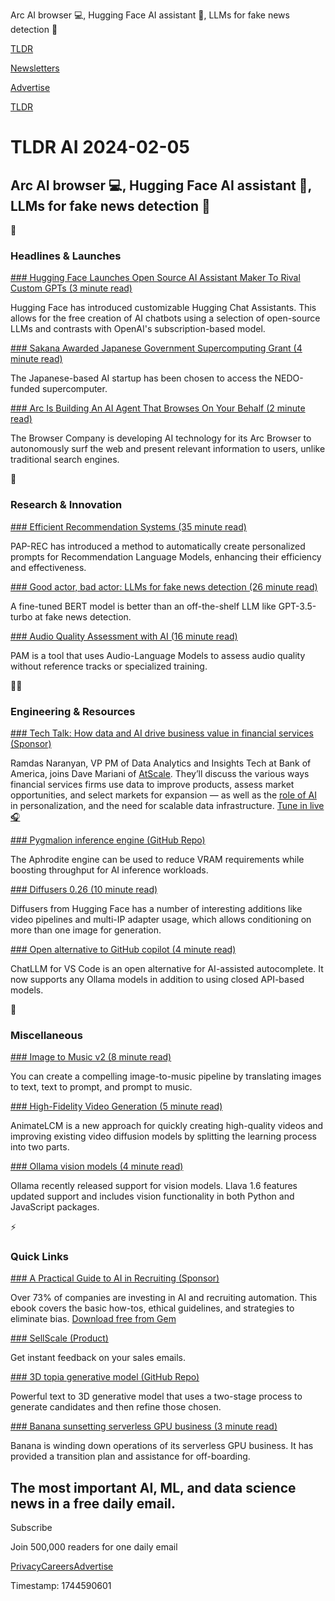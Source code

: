 Arc AI browser 💻, Hugging Face AI assistant 🤗, LLMs for fake news detection 📰

[TLDR](/)

[Newsletters](/newsletters)

[Advertise](https://advertise.tldr.tech/)

[TLDR](/)

# TLDR AI 2024-02-05

## Arc AI browser 💻, Hugging Face AI assistant 🤗, LLMs for fake news detection 📰

🚀

### Headlines & Launches

[### Hugging Face Launches Open Source AI Assistant Maker To Rival Custom GPTs (3 minute read)](https://venturebeat.com/ai/hugging-face-launches-open-source-ai-assistant-maker-to-rival-openais-custom-gpts/?utm_source=tldrai)

Hugging Face has introduced customizable Hugging Chat Assistants. This allows for the free creation of AI chatbots using a selection of open-source LLMs and contrasts with OpenAI's subscription-based model.

[### Sakana Awarded Japanese Government Supercomputing Grant (4 minute read)](https://sakana.ai/nedo-grant/?utm_source=tldrai)

The Japanese-based AI startup has been chosen to access the NEDO-funded supercomputer.

[### Arc Is Building An AI Agent That Browses On Your Behalf (2 minute read)](https://techcrunch.com/2024/02/01/arc-is-building-an-ai-agent-that-browses-on-your-behalf/?utm_source=tldrai)

The Browser Company is developing AI technology for its Arc Browser to autonomously surf the web and present relevant information to users, unlike traditional search engines.

🧠

### Research & Innovation

[### Efficient Recommendation Systems (35 minute read)](https://arxiv.org/abs/2402.00284v1?utm_source=tldrai)

PAP-REC has introduced a method to automatically create personalized prompts for Recommendation Language Models, enhancing their efficiency and effectiveness.

[### Good actor, bad actor: LLMs for fake news detection (26 minute read)](https://arxiv.org/abs/2309.12247?utm_source=tldrai)

A fine-tuned BERT model is better than an off-the-shelf LLM like GPT-3.5-turbo at fake news detection.

[### Audio Quality Assessment with AI (16 minute read)](https://arxiv.org/abs/2402.00282v1?utm_source=tldrai)

PAM is a tool that uses Audio-Language Models to assess audio quality without reference tracks or specialized training.

👨‍💻

### Engineering & Resources

[### Tech Talk: How data and AI drive business value in financial services (Sponsor)](https://bit.ly/3w5Bhms?utm_source=tldrai)

Ramdas Naranyan, VP PM of Data Analytics and Insights Tech at Bank of America, joins Dave Mariani of [AtScale](https://bit.ly/3w5Bhms). They’ll discuss the various ways financial services firms use data to improve products, assess market opportunities, and select markets for expansion — as well as the [role of AI](https://bit.ly/3w5Bhms) in personalization, and the need for scalable data infrastructure. [Tune in live 🎧](https://bit.ly/3w5Bhms)

[### Pygmalion inference engine (GitHub Repo)](https://github.com/PygmalionAI/aphrodite-engine?utm_source=tldrai)

The Aphrodite engine can be used to reduce VRAM requirements while boosting throughput for AI inference workloads.

[### Diffusers 0.26 (10 minute read)](https://github.com/huggingface/diffusers/releases/tag/v0.26.0?utm_source=tldrai)

Diffusers from Hugging Face has a number of interesting additions like video pipelines and multi-IP adapter usage, which allows conditioning on more than one image for generation.

[### Open alternative to GitHub copilot (4 minute read)](https://marketplace.visualstudio.com/items?itemName=locuslab.chatllm-vscode&amp;utm_source=tldrai)

ChatLLM for VS Code is an open alternative for AI-assisted autocomplete. It now supports any Ollama models in addition to using closed API-based models.

🎁

### Miscellaneous

[### Image to Music v2 (8 minute read)](https://huggingface.co/posts/fffiloni/484223631728087?utm_source=tldrai)

You can create a compelling image-to-music pipeline by translating images to text, text to prompt, and prompt to music.

[### High-Fidelity Video Generation (5 minute read)](https://animatelcm.github.io/?utm_source=tldrai)

AnimateLCM is a new approach for quickly creating high-quality videos and improving existing video diffusion models by splitting the learning process into two parts.

[### Ollama vision models (4 minute read)](https://ollama.ai/blog/vision-models?utm_source=tldrai)

Ollama recently released support for vision models. Llava 1.6 features updated support and includes vision functionality in both Python and JavaScript packages.

⚡️

### Quick Links

[### A Practical Guide to AI in Recruiting (Sponsor)](https://www.gem.com/resource/AI-and-You-tldr/?utm_source=tldr-ai&amp;utm_medium=display&amp;utm_campaign=tldr-20230205)

Over 73% of companies are investing in AI and recruiting automation. This ebook covers the basic how-tos, ethical guidelines, and strategies to eliminate bias. [Download free from Gem](https://www.gem.com/resource/AI-and-You-tldr/?utm_source=tldr-ai&utm_medium=display&utm_campaign=tldr-20230205)

[### SellScale (Product)](https://www.sellscale.com/email-grader?utm_source=tldrai)

Get instant feedback on your sales emails.

[### 3D topia generative model (GitHub Repo)](https://github.com/3DTopia/3DTopia?utm_source=tldrai)

Powerful text to 3D generative model that uses a two-stage process to generate candidates and then refine those chosen.

[### Banana sunsetting serverless GPU business (3 minute read)](https://www.banana.dev/blog/sunset?utm_source=tldrai)

Banana is winding down operations of its serverless GPU business. It has provided a transition plan and assistance for off-boarding.

## The most important AI, ML, and data science news in a free daily email.

Subscribe

Join 500,000 readers for one daily email

[Privacy](/privacy)[Careers](https://jobs.ashbyhq.com/tldr.tech)[Advertise](/ai/advertise)

Timestamp: 1744590601